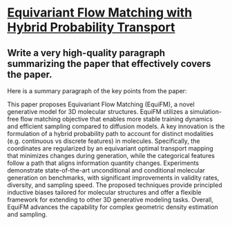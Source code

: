 # [Equivariant Flow Matching with Hybrid Probability Transport](https://arxiv.org/abs/2312.07168)

## Write a very high-quality paragraph summarizing the paper that effectively covers the paper.

 Here is a summary paragraph of the key points from the paper:

This paper proposes Equivariant Flow Matching (EquiFM), a novel generative model for 3D molecular structures. EquiFM utilizes a simulation-free flow matching objective that enables more stable training dynamics and efficient sampling compared to diffusion models. A key innovation is the formulation of a hybrid probability path to account for distinct modalities (e.g. continuous vs discrete features) in molecules. Specifically, the coordinates are regularized by an equivariant optimal transport mapping that minimizes changes during generation, while the categorical features follow a path that aligns information quantity changes. Experiments demonstrate state-of-the-art unconditional and conditional molecular generation on benchmarks, with significant improvements in validity rates, diversity, and sampling speed. The proposed techniques provide principled inductive biases tailored for molecular structures and offer a flexible framework for extending to other 3D generative modeling tasks. Overall, EquiFM advances the capability for complex geometric density estimation and sampling.
